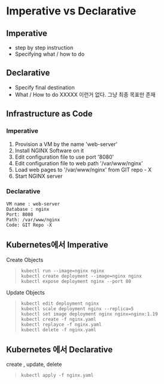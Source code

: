 # Imperative vs Declarative
## Imperative
* step by step instruction
* Specifying what / how to do
## Declarative
* Specify final destination 
* What / How to do XXXXX 이런거 없다. 그냥 최종 목표만 존재
## Infrastructure as Code
### Imperative
1. Provision a VM by the name 'web-server'
2. Install NGINX Software on it
3. Edit configuration file to use port '8080'
4. Edit configuration file to web path '/var/www/nginx'
5. Load web pages to '/var/www/nginx' from GIT repo - X
6. Start NGINX server
### Declarative
```
VM name : web-server
Database : nginx
Port: 8080
Path: /var/www/nginx
Code: GIT Repo -X
```
## Kubernetes에서 Imperative
Create Objects
> `kubectl run --image=nginx nginx`  
> `kubectl create deployment --image=nginx nginx`  
> `kubectl expose deployment nginx --port 80`

Update Objects  
> `kubectl edit deployment nginx`  
> `kubectl scale deployment nginx --replica=5`  
> `kubectl set image deployment nginx nginx=nginx:1.19`  
> `kubectl create -f nginx.yaml`  
> `kubectl replayce -f nginx.yaml`  
> `kubectl delete -f nginx.yaml`  

## Kubernetes 에서 Declarative
create , update, delete
> `kubectl apply -f nginx.yaml`

